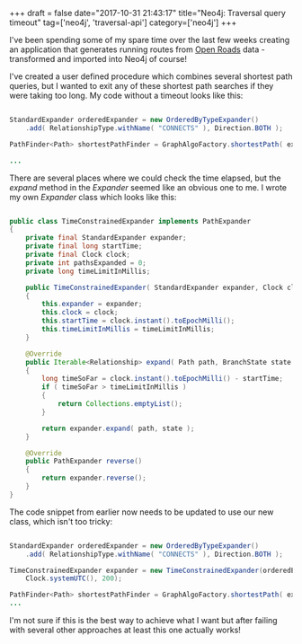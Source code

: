 +++
draft = false
date="2017-10-31 21:43:17"
title="Neo4j: Traversal query timeout"
tag=['neo4j', 'traversal-api']
category=['neo4j']
+++

<p>
I've been spending some of my spare time over the last few weeks creating an application that generates running routes from <a href="https://www.ordnancesurvey.co.uk/business-and-government/products/os-open-roads.html">Open Roads</a> data - transformed and imported into Neo4j of course! 
</p>


<p>
I've created a user defined procedure which combines several shortest path queries, but I wanted to exit any of these shortest path searches if they were taking too long. My code without a timeout looks like this:
</p>



~~~java

StandardExpander orderedExpander = new OrderedByTypeExpander()
    .add( RelationshipType.withName( "CONNECTS" ), Direction.BOTH );

PathFinder<Path> shortestPathFinder = GraphAlgoFactory.shortestPath( expander, 250 );

...
~~~

<p>
There are several places where we could check the time elapsed, but the <cite>expand</cite> method in the <cite>Expander</cite> seemed like an obvious one to me. I wrote my own <cite>Expander</cite> class which looks like this:
</p>



~~~java

public class TimeConstrainedExpander implements PathExpander
{
    private final StandardExpander expander;
    private final long startTime;
    private final Clock clock;
    private int pathsExpanded = 0;
    private long timeLimitInMillis;

    public TimeConstrainedExpander( StandardExpander expander, Clock clock, long timeLimitInMillis )
    {
        this.expander = expander;
        this.clock = clock;
        this.startTime = clock.instant().toEpochMilli();
        this.timeLimitInMillis = timeLimitInMillis;
    }

    @Override
    public Iterable<Relationship> expand( Path path, BranchState state )
    {
        long timeSoFar = clock.instant().toEpochMilli() - startTime;
        if ( timeSoFar > timeLimitInMillis )
        {
            return Collections.emptyList();
        }

        return expander.expand( path, state );
    }

    @Override
    public PathExpander reverse()
    {
        return expander.reverse();
    }
}

~~~

<p>
The code snippet from earlier now needs to be updated to use our new class, which isn't too tricky:
</p>



~~~java

StandardExpander orderedExpander = new OrderedByTypeExpander()
    .add( RelationshipType.withName( "CONNECTS" ), Direction.BOTH );

TimeConstrainedExpander expander = new TimeConstrainedExpander(orderedExpander, 
    Clock.systemUTC(), 200);

PathFinder<Path> shortestPathFinder = GraphAlgoFactory.shortestPath( expander, 250 );
...
~~~

<p>
I'm not sure if this is the best way to achieve what I want but after failing with several other approaches at least this one actually works!
</p>

